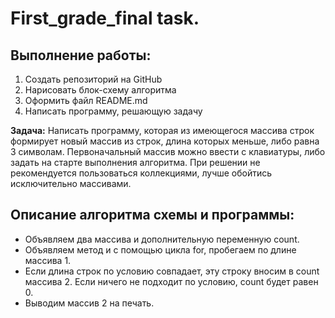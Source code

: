 # First_grade_final task.
## Выполнение работы: 
1. Создать репозиторий на GitHub
2. Нарисовать блок-схему алгоритма
3. Оформить файл README.md
4. Написать программу, решающую задачу

**Задача:** Написать программу, которая из имеющегося массива строк формирует новый массив из строк, длина которых меньше, либо равна 3 символам. Первоначальный массив можно ввести с клавиатуры, либо задать на старте выполнения алгоритма. При решении не рекомендуется пользоваться коллекциями, лучше обойтись исключительно массивами.

## Описание алгоритма схемы и программы:
* Объявляем два массива и дополнительную переменную count.
* Объявляем метод и с помощью цикла for, пробегаем по длине массива 1.
* Если длина строк по условию совпадает, эту строку вносим в count массива 2. Если ничего не подходит по условию, count будет равен 0.
* Выводим массив 2 на печать.
